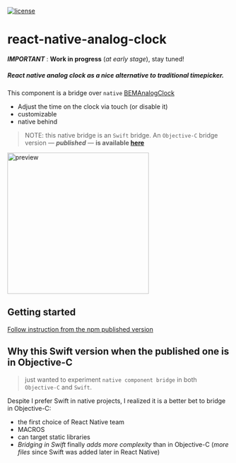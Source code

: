 [![license](https://img.shields.io/github/license/mashape/apistatus.svg?maxAge=2592000)](https://github.com/MacKentoch/rn-analog-clock)
# react-native-analog-clock


*__IMPORTANT__* : **Work in progress** (*at early stage*), stay tuned!


##### React native analog clock as a nice alternative to traditional timepicker.

This component is a bridge over `native`  [BEMAnalogClock](https://github.com/Boris-Em/BEMAnalogClock)
- Adjust the time on the clock via touch (or disable it)
- customizable
- native behind

> NOTE: this native bridge is an `Swift` bridge. An `Objective-C` bridge version — *__published__* — **is available [here](https://github.com/MacKentoch/react-native-analog-clock)**

<img src="https://raw.githubusercontent.com/MacKentoch/rn-analog-clock/master/images/previewFromExample.gif" alt="preview" width="320px"></img>

## Getting started

[Follow instruction from the npm published version](https://github.com/MacKentoch/rn-analog-clock#getting-started)

## Why this Swift version when the published one is in Objective-C

> just wanted to experiment `native component bridge` in both `Objective-C` and `Swift`.

Despite I prefer Swift in native projects, I realized it is a better bet to bridge in Objective-C:
- the first choice of React Native team
- MACROS
- can target static libraries
- *Bridging in Swift* finally *adds more complexity* than in Objective-C (*more files* since Swift was added later in React Native)
